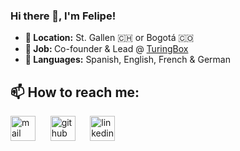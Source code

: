 ### Hi there 👋, I'm Felipe!

<ul>
  <li><b>📍 Location:</b> St. Gallen 🇨🇭 or Bogotá 🇨🇴</li>
  <li><b>💼 Job: </b>Co-founder & Lead @ <a href="https://turingbox.co/">TuringBox</a></li>
  <li><b>📣 Languages:</b> Spanish, English, French & German</li>
</ul>

## 📫 How to reach me:
[<img src='https://cdn.jsdelivr.net/npm/simple-icons@3.0.1/icons/gmail.svg' alt='mail' height='40'>](mailto:dfzunigah@unal.edu.co)&nbsp;&nbsp;&nbsp;&nbsp;&nbsp; 
[<img src='https://cdn.jsdelivr.net/npm/simple-icons@3.0.1/icons/github.svg' alt='github' height='40'>](https://github.com/dfzunigah)&nbsp;&nbsp;&nbsp;&nbsp;&nbsp; [<img src='https://cdn.jsdelivr.net/npm/simple-icons@3.0.1/icons/linkedin.svg' alt='linkedin' height='40'>](https://www.linkedin.com/in/dfzunigah/)

<!--
**dfzunigah/dfzunigah** is a ✨ _special_ ✨ repository because its `README.md` (this file) appears on your GitHub profile.

Here are some ideas to get you started:

- 🔭 I’m currently working on ...
- 🌱 I’m currently learning ...
- 👯 I’m looking to collaborate on ...
- 💬 Ask me about ...
- ⚡ Fun fact: ...
-->
